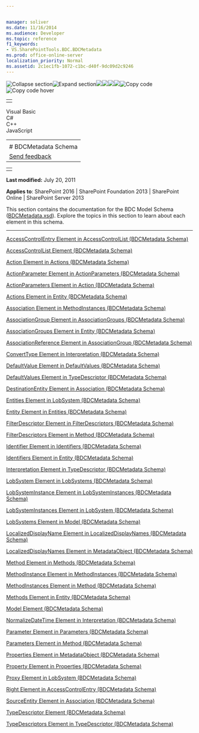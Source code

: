 ```yaml
---


manager: soliver
ms.date: 11/16/2014
ms.audience: Developer
ms.topic: reference
f1_keywords:
- VS.SharePointTools.BDC.BDCMetadata
ms.prod: office-online-server
localization_priority: Normal
ms.assetid: 2c1ec1fb-1072-c1bc-d40f-9dc09d2c9246
---
```


![Collapse
section](../icons/collapse_all.gif "Collapse section")![Expand
section](../icons/expand_all.gif "Expand section")![](../icons/collapse_all.gif)![](../icons/expand_all.gif)![](../icons/dropdown.gif)![](../icons/dropdownHover.gif)![Copy
code](../icons/copycode.gif "Copy code")![Copy code
hover](../icons/copycodeHighlight.gif "Copy code hover")
<table>
<tbody>
<tr class="odd">
<td align="left"></td>
</tr>
</tbody>
</table>

Visual Basic  
C\#  
C++  
JavaScript  

<table>
<tbody>
<tr class="odd">
<td align="left"><span id="runningHeaderText"></span></td>
</tr>
<tr class="even">
<td align="left"># BDCMetadata Schema</td>
</tr>
<tr class="odd">
<td align="left"><span id="headfeedbackarea" class="feedbackhead"><a href="javascript:SubmitFeedback(&#39;docthis@Microsoft.com&#39;,&#39;&#39;,&#39;&#39;,&#39;&#39;,&#39;1.0.18082.1225&#39;,&#39;%0\dThank%20you%20for%20your%20feedback.%20The%20developer%20writing%20teams%20use%20your%20feedback%20to%20improve%20documentation.%20While%20we%20are%20reviewing%20your%20feedback,%20we%20may%20send%20you%20e-mail%20to%20ask%20for%20clarification%20or%20feedback%20on%20a%20solution.%20We%20do%20not%20use%20your%20e-mail%20address%20for%20any%20other%20purpose%20and%20we%20delete%20it%20after%20we%20finish%20our%20review.%0\AFor%20further%20information%20about%20the%20privacy%20policies%20of%20Microsoft,%20please%20see%20http://privacy.microsoft.com/en-us/default.aspx.%0\A%0\d&#39;,&#39;Customer%20feedback&#39;);">Send feedback</a></span></td>
</tr>
</tbody>
</table>

<table>
<colgroup>
<col width="100%" />
</colgroup>
<tbody>
<tr class="odd">
<td align="left"></td>
</tr>
</tbody>
</table>

**Last modified:** July 20, 2011

**Applies to**: SharePoint 2016 | SharePoint Foundation 2013 |
SharePoint Online | SharePoint Server 2013

This section contains the documentation for the BDC Model Schema
([BDCMetadata.xsd](http://schemas.microsoft.com/windows/2007/BusinessDataCatalog)).
Explore the topics in this section to learn about each element in this
schema.


--------------------------------------------------------------------------------------------------------------------------------------------------------------------------------------------------------------

<span sdata="link">[AccessControlEntry Element in AccessControlList
(BDCMetadata Schema)](accesscontrolentry-element-in-accesscontrollist-bdcmetadata-schema.htm)</span>

<span sdata="link">[AccessControlList Element (BDCMetadata
Schema)](accesscontrollist-element-bdcmetadata-schema.htm)</span>

<span sdata="link">[Action Element in Actions (BDCMetadata
Schema)](action-element-in-actions-bdcmetadata-schema.htm)</span>

<span sdata="link">[ActionParameter Element in ActionParameters
(BDCMetadata Schema)](actionparameter-element-in-actionparameters-bdcmetadata-schema.htm)</span>

<span sdata="link">[ActionParameters Element in Action (BDCMetadata
Schema)](actionparameters-element-in-action-bdcmetadata-schema.htm)</span>

<span sdata="link">[Actions Element in Entity (BDCMetadata
Schema)](actions-element-in-entity-bdcmetadata-schema.htm)</span>

<span sdata="link">[Association Element in MethodInstances (BDCMetadata
Schema)](association-element-in-methodinstances-bdcmetadata-schema.htm)</span>

<span sdata="link">[AssociationGroup Element in AssociationGroups
(BDCMetadata Schema)](associationgroup-element-in-associationgroups-bdcmetadata-schema.htm)</span>

<span sdata="link">[AssociationGroups Element in Entity (BDCMetadata
Schema)](associationgroups-element-in-entity-bdcmetadata-schema.htm)</span>

<span sdata="link">[AssociationReference Element in AssociationGroup
(BDCMetadata Schema)](associationreference-element-in-associationgroup-bdcmetadata-schema.htm)</span>

<span sdata="link">[ConvertType Element in Interpretation (BDCMetadata
Schema)](converttype-element-in-interpretation-bdcmetadata-schema.htm)</span>

<span sdata="link">[DefaultValue Element in DefaultValues (BDCMetadata
Schema)](defaultvalue-element-in-defaultvalues-bdcmetadata-schema.htm)</span>

<span sdata="link">[DefaultValues Element in TypeDescriptor (BDCMetadata
Schema)](defaultvalues-element-in-typedescriptor-bdcmetadata-schema.htm)</span>

<span sdata="link">[DestinationEntity Element in Association
(BDCMetadata Schema)](destinationentity-element-in-association-bdcmetadata-schema.htm)</span>

<span sdata="link">[Entities Element in LobSystem (BDCMetadata
Schema)](entities-element-in-lobsystem-bdcmetadata-schema.htm)</span>

<span sdata="link">[Entity Element in Entities (BDCMetadata
Schema)](entity-element-in-entities-bdcmetadata-schema.htm)</span>

<span sdata="link">[FilterDescriptor Element in FilterDescriptors
(BDCMetadata Schema)](filterdescriptor-element-in-filterdescriptors-bdcmetadata-schema.htm)</span>

<span sdata="link">[FilterDescriptors Element in Method (BDCMetadata
Schema)](filterdescriptors-element-in-method-bdcmetadata-schema.htm)</span>

<span sdata="link">[Identifier Element in Identifiers (BDCMetadata
Schema)](identifier-element-in-identifiers-bdcmetadata-schema.htm)</span>

<span sdata="link">[Identifiers Element in Entity (BDCMetadata
Schema)](identifiers-element-in-entity-bdcmetadata-schema.htm)</span>

<span sdata="link">[Interpretation Element in TypeDescriptor
(BDCMetadata Schema)](interpretation-element-in-typedescriptor-bdcmetadata-schema.htm)</span>

<span sdata="link">[LobSystem Element in LobSystems (BDCMetadata
Schema)](lobsystem-element-in-lobsystems-bdcmetadata-schema.htm)</span>

<span sdata="link">[LobSystemInstance Element in LobSystemInstances
(BDCMetadata Schema)](lobsysteminstance-element-in-lobsysteminstances-bdcmetadata-schema.htm)</span>

<span sdata="link">[LobSystemInstances Element in LobSystem (BDCMetadata
Schema)](lobsysteminstances-element-in-lobsystem-bdcmetadata-schema.htm)</span>

<span sdata="link">[LobSystems Element in Model (BDCMetadata
Schema)](lobsystems-element-in-model-bdcmetadata-schema.htm)</span>

<span sdata="link">[LocalizedDisplayName Element in
LocalizedDisplayNames (BDCMetadata
Schema)](localizeddisplayname-element-in-localizeddisplaynames-bdcmetadata-schema.htm)</span>

<span sdata="link">[LocalizedDisplayNames Element in MetadataObject
(BDCMetadata Schema)](localizeddisplaynames-element-in-metadataobject-bdcmetadata-schema.htm)</span>

<span sdata="link">[Method Element in Methods (BDCMetadata
Schema)](method-element-in-methods-bdcmetadata-schema.htm)</span>

<span sdata="link">[MethodInstance Element in MethodInstances
(BDCMetadata Schema)](methodinstance-element-in-methodinstances-bdcmetadata-schema.htm)</span>

<span sdata="link">[MethodInstances Element in Method (BDCMetadata
Schema)](methodinstances-element-in-method-bdcmetadata-schema.htm)</span>

<span sdata="link">[Methods Element in Entity (BDCMetadata
Schema)](methods-element-in-entity-bdcmetadata-schema.htm)</span>

<span sdata="link">[Model Element (BDCMetadata
Schema)](model-element-bdcmetadata-schema.htm)</span>

<span sdata="link">[NormalizeDateTime Element in Interpretation
(BDCMetadata Schema)](normalizedatetime-element-in-interpretation-bdcmetadata-schema.htm)</span>

<span sdata="link">[Parameter Element in Parameters (BDCMetadata
Schema)](parameter-element-in-parameters-bdcmetadata-schema.htm)</span>

<span sdata="link">[Parameters Element in Method (BDCMetadata
Schema)](parameters-element-in-method-bdcmetadata-schema.htm)</span>

<span sdata="link">[Properties Element in MetadataObject (BDCMetadata
Schema)](properties-element-in-metadataobject-bdcmetadata-schema.htm)</span>

<span sdata="link">[Property Element in Properties (BDCMetadata
Schema)](property-element-in-properties-bdcmetadata-schema.htm)</span>

<span sdata="link">[Proxy Element in LobSystem (BDCMetadata
Schema)](proxy-element-in-lobsystem-bdcmetadata-schema.htm)</span>

<span sdata="link">[Right Element in AccessControlEntry (BDCMetadata
Schema)](right-element-in-accesscontrolentry-bdcmetadata-schema.htm)</span>

<span sdata="link">[SourceEntity Element in Association (BDCMetadata
Schema)](sourceentity-element-in-association-bdcmetadata-schema.htm)</span>

<span sdata="link">[TypeDescriptor Element (BDCMetadata
Schema)](typedescriptor-element-bdcmetadata-schema.htm)</span>

<span sdata="link">[TypeDescriptors Element in TypeDescriptor
(BDCMetadata Schema)](typedescriptors-element-in-typedescriptor-bdcmetadata-schema.htm)</span>








